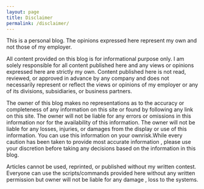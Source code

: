 ```yaml
---
layout: page
title: Disclaimer
permalink: /disclaimer/
---
```


This is a personal blog. The opinions expressed here represent my own and not those of my employer.

All content provided on this blog is for informational purpose only. I am solely responsible for all content published here and any views or opinions expressed here are strictly my own. Content published here is not read, reviewed, or approved in advance by any company and does not necessarily represent or reflect the views or opinions of my employer or any of its divisions, subsidiaries, or business partners.

The owner of this blog makes no representations as to the accuracy or completeness of any information on this site or found by following any link on this site. The owner will not be liable for any errors or omissions in this information nor for the availability of this information. The owner will not be liable for any losses, injuries, or damages from the display or use of this information. You can use this information on your ownrisk.While every caution has been taken to provide most accurate information , please use your discretion before taking any decisions based on the information in this blog.

Articles cannot be used, reprinted, or published without my written contest. Everyone can use the scripts/commands provided here without any written permission but owner will not be liable for any damage , loss to the systems.
